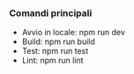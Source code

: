### Comandi principali
- Avvio in locale: npm run dev
- Build: npm run build
- Test: npm run test
- Lint: npm run lint